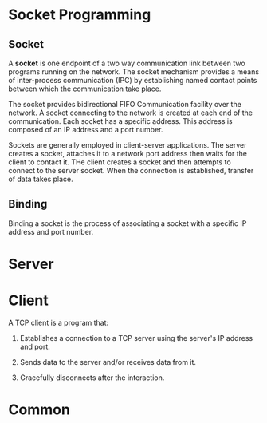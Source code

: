 # Socket Programming

## Socket

A **socket** is one endpoint of a two way communication link between two programs running on the network. The socket mechanism provides a means of inter-process communication (IPC) by establishing named contact points between which the communication take place.

The socket provides bidirectional FIFO Communication facility over the network. A socket connecting to the network is created at each end of the communication. Each socket has a specific address. This address is composed of an IP address and a port number.

Sockets are generally employed in client-server applications. The server creates a socket, attaches it to a network port address then waits for the client to contact it. THe client creates a socket and then attempts to connect to the server socket. When the connection is established, transfer of data takes place.

## Binding

Binding a socket is the process of associating a socket with a specific IP address and port number.

# Server

# Client

A TCP client is a program that:

1. Establishes a connection to a TCP server using the server's IP address and port.

2. Sends data to the server and/or receives data from it.

3. Gracefully disconnects after the interaction.

# Common

